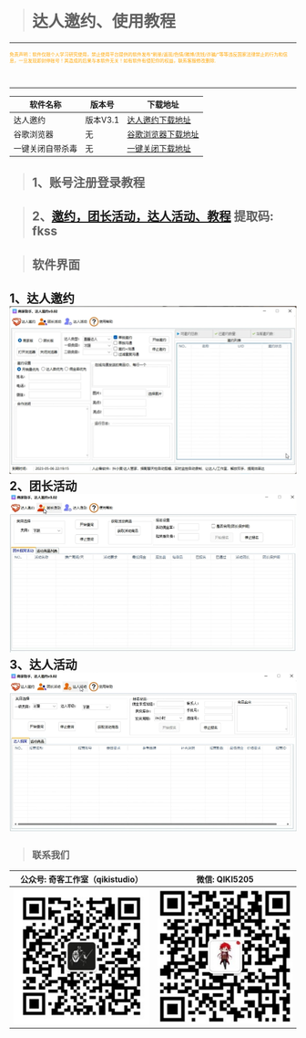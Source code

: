 > # 达人邀约、使用教程

---
<p style="width: 500px; height: 50px; font-size: 8px; color:orange">免责声明：软件仅限个人学习研究使用，禁止使用平台提供的软件发布“刷单/返现/色情/赌博/洗钱/诈骗/”等等违反国家法律禁止的行为和信息，一旦发现即封停账号！其造成的后果与本软件无关！如有软件有侵犯你的权益，联系客服修改删除.</p>

---

| 软件名称     | 版本号     | 下载地址      |
|----------|---------|-----------|
| 达人邀约     | 版本V3.1 | [达人邀约下载地址](https://baoxi.lanzoue.com/i81de1rfyjah)  |
| 谷歌浏览器    | 无       | [谷歌浏览器下载地址](https://baoxi.lanzoub.com/ihmKW0q5sjfe) |
| 一键关闭自带杀毒 | 无       | [一键关闭下载地址](https://wwt.lanzoub.com/iPUi505wpfgj)  |

> ## 1、账号注册登录教程

> ## 2、[邀约，团长活动，达人活动、教程](https://pan.baidu.com/s/1jCrMS-G_4REB5wWiJebT5g?pwd=fkss) 提取码: fkss

> ## 软件界面

1、达人邀约
![输入图片说明](DRyaoyue.assets/1Yy.png)
2、团长活动
![输入图片说明](DRyaoyue.assets/2tz.png)
3、达人活动
![输入图片说明](DRyaoyue.assets/3dr.png)
---
> ### 联系我们

| 公众号: 奇客工作室（qikistudio）       | 微信: QIKI5205                |
| ---------------------------- | --------------------------- |
| ![输入图片说明](../static/gzh.png) | ![输入图片说明](../static/wx.png) |